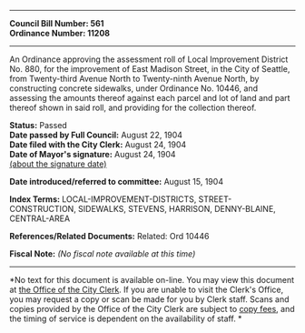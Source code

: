 * * * * *  
  
**Council Bill Number: [](#h0)[](#h2)561**   
**Ordinance Number: 11208**  
  
* * * * *  
  
An Ordinance approving the assessment roll of Local Improvement District No. 880, for the improvement of East Madison Street, in the City of Seattle, from Twenty-third Avenue North to Twenty-ninth Avenue North, by constructing concrete sidewalks, under Ordinance No. 10446, and assessing the amounts thereof against each parcel and lot of land and part thereof shown in said roll, and providing for the collection thereof.  
  
**Status:** Passed   
**Date passed by Full Council:** August 22, 1904   
**Date filed with the City Clerk:** August 24, 1904   
**Date of Mayor's signature:** August 24, 1904   
[(about the signature date)](/~public/approvaldate.htm)   
  
  
**Date introduced/referred to committee:** August 15, 1904   
  
**Index Terms:** LOCAL-IMPROVEMENT-DISTRICTS, STREET-CONSTRUCTION, SIDEWALKS, STEVENS, HARRISON, DENNY-BLAINE, CENTRAL-AREA  
  
**References/Related Documents:** Related: Ord 10446  
  
**Fiscal Note:** *(No fiscal note available at this time)*  
  
* * * * *  
  
*No text for this document is available on-line. You may view this document at [the Office of the City Clerk](http://www.seattle.gov/leg/clerk/contactUs.htm). If you are unable to visit the Clerk's Office, you may request a copy or scan be made for you by Clerk staff. Scans and copies provided by the Office of the City Clerk are subject to [copy fees](http://clerk.seattle.gov/~public/clerkfees.htm), and the timing of service is dependent on the availability of staff. *  
  
  
